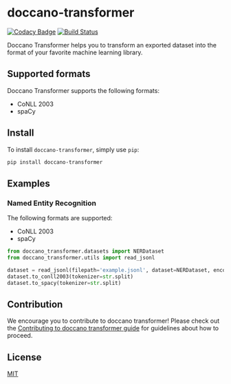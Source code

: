 # doccano-transformer

[![Codacy Badge](https://api.codacy.com/project/badge/Grade/9fe17d104b644a53a3fe189433d3c797)](https://app.codacy.com/gh/doccano/doccano-transformer?utm_source=github.com&utm_medium=referral&utm_content=doccano/doccano-transformer&utm_campaign=Badge_Grade_Dashboard)
[![Build Status](https://github.com/doccano/doccano-transformer/workflows/CI/badge.svg)](https://github.com/doccano/doccano-transformer/actions)

Doccano Transformer helps you to transform an exported dataset into the format of your favorite machine learning library.

## Supported formats

Doccano Transformer supports the following formats:

* CoNLL 2003
* spaCy

## Install

To install `doccano-transformer`, simply use `pip`:

```bash
pip install doccano-transformer
```

## Examples

### Named Entity Recognition

The following formats are supported:

- CoNLL 2003
- spaCy

```python
from doccano_transformer.datasets import NERDataset
from doccano_transformer.utils import read_jsonl

dataset = read_jsonl(filepath='example.jsonl', dataset=NERDataset, encoding='utf-8')
dataset.to_conll2003(tokenizer=str.split)
dataset.to_spacy(tokenizer=str.split)
```

## Contribution

We encourage you to contribute to doccano transformer! Please check out the [Contributing to doccano transformer guide](https://github.com/doccano/doccano-transformer/blob/master/CONTRIBUTING.md) for guidelines about how to proceed. 

## License

[MIT](https://github.com/doccano/doccano-transformer/blob/master/LICENSE)
